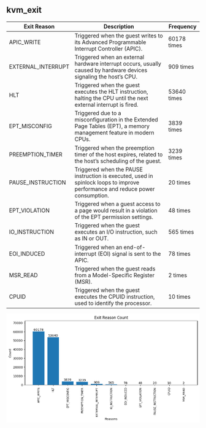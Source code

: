 ## kvm_exit
| Exit Reason         | Description                                               | Frequency     |
|---------------------|-----------------------------------------------------------|---------------|
| APIC_WRITE          | Triggered when the guest writes to its Advanced Programmable Interrupt Controller (APIC).                                  | 60178 times   |
| EXTERNAL_INTERRUPT  | Triggered when an external hardware interrupt occurs, usually caused by hardware devices signaling the host’s CPU.          | 909 times     |
| HLT                 | Triggered when the guest executes the HLT instruction, halting the CPU until the next external interrupt is fired.         | 53640 times   |
| EPT_MISCONFIG       | Triggered due to a misconfiguration in the Extended Page Tables (EPT), a memory management feature in modern CPUs.         | 3839 times    |
| PREEMPTION_TIMER    | Triggered when the preemption timer of the host expires, related to the host’s scheduling of the guest.                    | 3239 times    |
| PAUSE_INSTRUCTION   | Triggered when the PAUSE instruction is executed, used in spinlock loops to improve performance and reduce power consumption.| 20 times      |
| EPT_VIOLATION       | Triggered when a guest access to a page would result in a violation of the EPT permission settings.                        | 48 times      |
| IO_INSTRUCTION      | Triggered when the guest executes an I/O instruction, such as IN or OUT.                                                   | 565 times     |
| EOI_INDUCED         | Triggered when an end-of-interrupt (EOI) signal is sent to the APIC.                                                        | 78 times      |
| MSR_READ            | Triggered when the guest reads from a Model-Specific Register (MSR).                                                        | 2 times       |
| CPUID               | Triggered when the guest executes the CPUID instruction, used to identify the processor.                                    | 10 times      |


![Plot](plot.png)
